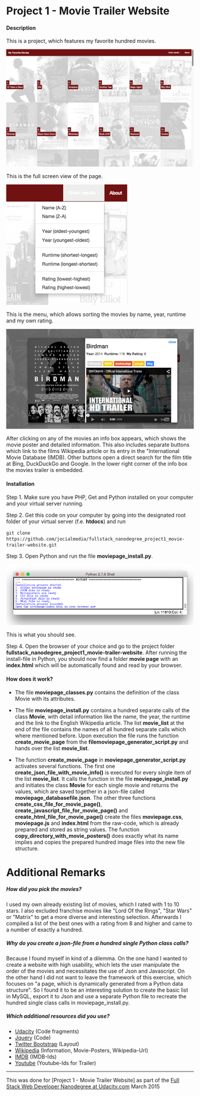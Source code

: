 # Project 1 - Movie Trailer Website

#### Description

This is a project, which features my favorite hundred movies.


![alt tag](https://github.com/jocialmedia/fullstack_nanodegree_project1_movie-trailer-website/blob/master/moviepage_screenshot.png)

This is the full screen view of the page.

![alt tag](https://github.com/jocialmedia/fullstack_nanodegree_project1_movie-trailer-website/blob/master/moviepage_menu.png)

This is the menu, which allows sorting the movies by name, year, runtime and my own rating.

![alt tag](https://github.com/jocialmedia/fullstack_nanodegree_project1_movie-trailer-website/blob/master/moviepage_detailinfo.png)

After clicking on any of the movies an info box appears, which shows the movie poster and detailed information. This also includes separate buttons which link to the films Wikipedia article or its entry in the "International Movie Database (IMDB). Other buttons open a direct search for the film title at Bing, DuckDuckGo and Google. In the lower right corner of the info box the movies trailer is embedded.


#### Installation 

Step 1. Make sure you have PHP, Get and Python installed on your computer and your virtual server running.

Step 2. Get this code on your computer by going into the designated root folder of your virtual server (f.e. **htdocs**) and run

```
git clone https://github.com/jocialmedia/fullstack_nanodegree_project1_movie-trailer-website.git
```

Step 3. Open Python and run the file **moviepage_install.py**. 

![alt tag](https://github.com/jocialmedia/fullstack_nanodegree_project1_movie-trailer-website/blob/master/moviepage_installmessages.png)

This is what you should see.

Step 4. Open the browser of your choice and go to the project folder **fullstack_nanodegree_project1_movie-trailer-website**. After running the install-file in Python, you should now find a folder **movie page** with an **index.html** which will be automatically found and read by your browser.


#### How does it work? 

* The file **moviepage_classes.py** contains the definition of the class Movie with its attributes.

* The file **moviepage_install.py** contains a hundred separate calls of the class **Movie**, with detail information like the name, the year, the runtime and the link to the English Wikipedia article. The list **movie_list** at the end of the file contains the names of all hundred separate calls which where mentioned before. Upon execution the file runs the function **create_movie_page** from the **filemoviepage_generator_script.py** and hands over the list **movie_list**.

* The function **create_movie_page** in **moviepage_generator_script.py** activates several functions. The first one **create_json_file_with_movie_info()** is executed for every single item of the list **movie_list**. It calls the function in the file **moviepage_install.py** and initiates the class **Movie** for each single movie and returns the values, which are saved together in a json-file called **moviepage_databasefile.json**. The other three functions **create_css_file_for_movie_page()**, **create_javascript_file_for_movie_page()** and **create_html_file_for_movie_page()** create the files **moviepage.css**, **moviepage.js** and **index.html** from the raw-code, which is already prepared and stored as string values. The function **copy_directory_with_movie_posters()** does exactly what its name implies and copies the prepared hundred image files into the new file structure.


# Additional Remarks

##### How did you pick the movies?
I used my own already existing list of movies, which I rated with 1 to 10 stars. I also excluded franchise movies like "Lord Of the Rings", "Star Wars" or "Matrix" to get a more diverse and interesting selection.  Afterwards I compiled a list of the best ones with a rating from 8 and higher and came to a number of exactly a hundred.


##### Why do you create a json-file from a hundred single Python class calls? 
Because I found myself in kind of a dilemma. On the one hand I wanted to create a website with high usability, which lets the user manipulate the order of the movies and necessitates the use of Json and Javascript. On the other hand I did not want to leave the framework of this exercise, which focuses on "a page, which is dynamically generated from a Python data structure". So I found it to be an interesting solution to create the basic list in MySQL, export it to Json and use a separate Python file to recreate the hundred single class calls in moviepage_install.py.

##### Which additional resources did you use?
* [Udacity](https://www.udacity.com/course/nd004) (Code fragments)
* [Jquery](https://jquery.com/) (Code)
* [Twitter Bootstrap](http://getbootstrap.com) (Layout)
* [Wikipedia](http://www.wikipedia.org) (Information, Movie-Posters, Wikipedia-Url)
* [IMDB](http://www.imdb.com) (IMDB-Ids)
* [Youtube](https://www.youtube.com) (Youtube-Ids for Trailer)

--- 
This was done for [Project 1 - Movie Trailer Website]
as part of the [Full Stack Web Developer Nanodegree at Udacity.com](https://www.udacity.com/course/nd004)
March 2015
